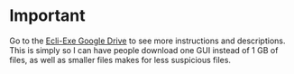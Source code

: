 <h1>Important</h1>
Go to the <a href="https://drive.google.com/drive/folders/1RPoj1DMrqLmsKNCvz7us83ezYR6gk1YB" target="_blank">Ecli-Exe Google Drive</a> to see more instructions and descriptions. This is simply so I can have people download one GUI instead of 1 GB of files, as well as smaller files makes for less suspicious files.
